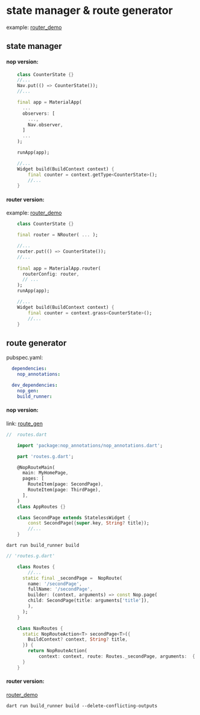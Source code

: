 # state manager & route generator


example: [router_demo](https://github.com/sersr/router_demo)

## state manager

#### nop version:
```dart
    class CounterState {}
    //...
    Nav.put(() => CounterState());
    //...

    final app = MaterialApp(
      ...
      observers: [
        ...,
        Nav.observer,
      ]
      ...
    );

    runApp(app);

    //...
    Widget build(BuildContext context) {
        final counter = context.getType<CounterState>();
        //...
    }
```

#### router version:  
example: [router_demo](https://github.com/sersr/router_demo)

```dart
    class CounterState {}

    final router = NRouter( ... );

    //...
    router.put(() => CounterState());
    //...
    
    final app = MaterialApp.router(
      routerConfig: router,
      // ...
    );
    runApp(app);

    //...
    Widget build(BuildContext context) {
        final counter = context.grass<CounterState>();
        //...
    }
```



## route generator

pubspec.yaml:

```yaml
  dependencies:
    nop_annotations:

  dev_dependencies:
    nop_gen:
    build_runner:
```

#### nop version:

link: [route_gen](./test/src/route_gen.dart)  

```dart
//  routes.dart

    import 'package:nop_annotations/nop_annotations.dart';

    part 'routes.g.dart';

    @NopRouteMain(
      main: MyHomePage,
      pages: [
        RouteItem(page: SecondPage),
        RouteItem(page: ThirdPage),
      ],
    )
    class AppRoutes {}

    class SecondPage extends StatelessWidget {
        const SecondPage({super.key, String? title});
        //...
    }

```

    dart run build_runner build  


```dart
// 'routes.g.dart'

    class Routes {
        //...
      static final _secondPage =  NopRoute(
        name: '/secondPage',
        fullName: '/secondPage',
        builder: (context, arguments) => const Nop.page(
        child: SecondPage(title: arguments['title']),
        ),
      );
    }

    class NavRoutes {
      static NopRouteAction<T> secondPage<T>({
        BuildContext? context, String? title,
      }) {
        return NopRouteAction(
            context: context, route: Routes._secondPage, arguments:  {'title': title});
      }
    }
```

#### router version:

[router_demo](https://github.com/sersr/router_demo/tree/main/lib/_routes/route.dart)

    dart run build_runner build --delete-conflicting-outputs
